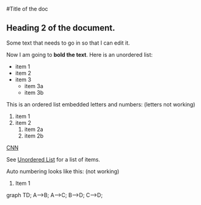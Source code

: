 #Title of the doc

## Heading 2 of the document.

Some text that needs to go in so that I can edit it.

Now I am going to **bold the text**.
<a name="unorderedList"></a>
Here is an unordered list:

- item 1
- item 2
- item 3
  - item 3a
  - item 3b

This is an ordered list embedded letters and numbers: (letters not working)

1. item 1
2. item 2
   1. item 2a
   2. item 2b

[CNN](http://www.cnn.com)

See [Unordered List](#unorderedList) for a list of items.

Auto numbering looks like this: (not working)

1. Item 1

graph TD;
A-->B;
A-->C;
B-->D;
C-->D;
